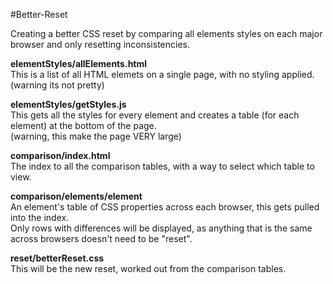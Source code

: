 #Better-Reset

Creating a better CSS reset by comparing all elements styles on each major browser and only resetting inconsistencies.

**elementStyles/allElements.html**  
This is a list of all HTML elemets on a single page, with no styling applied.  
(warning its not pretty)

**elementStyles/getStyles.js**  
This gets all the styles for every element and creates a table (for each element) at the bottom of the page.  
(warning, this make the page VERY large)

**comparison/index.html**  
The index to all the comparison tables, with a way to select which table to view.

**comparison/elements/element**  
An element's table of CSS properties across each browser, this gets pulled into the index.  
Only rows with differences will be displayed, as anything that is the same across browsers doesn't need to be "reset".

**reset/betterReset.css**  
This will be the new reset, worked out from the comparison tables.